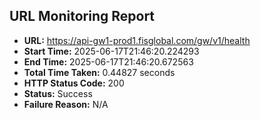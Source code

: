 ## URL Monitoring Report

- **URL:** https://api-gw1-prod1.fisglobal.com/gw/v1/health
- **Start Time:** 2025-06-17T21:46:20.224293
- **End Time:** 2025-06-17T21:46:20.672563
- **Total Time Taken:** 0.44827 seconds
- **HTTP Status Code:** 200
- **Status:** Success
- **Failure Reason:** N/A
